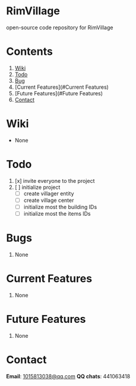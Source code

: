# RimVillage
open-source code repository for RimVillage

# Contents
1. [Wiki](#Wiki)
2. [Todo](#Todo)
3. [Bug](#Bug)
4. [Current Features](#Current Features)
5. [Future Features](#Future Features)
6. [Contact](#Contact)

# Wiki
- None

# Todo
1. [x] invite everyone to the project
2. [ ] initialize project
    - [ ] create villager entity
    - [ ] create village center
    - [ ] initialize most the building IDs
    - [ ] initialize most the items IDs

# Bugs
1. None

# Current Features
1. None

# Future Features
1. None

# Contact
**Email**: 1015813038@qq.com
**QQ chats**: 441063418

